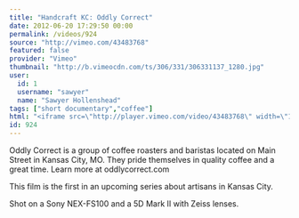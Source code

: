 ```yaml
---
title: "Handcraft KC: Oddly Correct"
date: 2012-06-20 17:29:50 00:00
permalink: /videos/924
source: "http://vimeo.com/43483768"
featured: false
provider: "Vimeo"
thumbnail: "http://b.vimeocdn.com/ts/306/331/306331137_1280.jpg"
user:
  id: 1
  username: "sawyer"
  name: "Sawyer Hollenshead"
tags: ["short documentary","coffee"]
html: "<iframe src=\"http://player.vimeo.com/video/43483768\" width=\"1280\" height=\"720\" frameborder=\"0\" webkitAllowFullScreen mozallowfullscreen allowFullScreen></iframe>"
id: 924
---
```


Oddly Correct is a group of coffee roasters and baristas located on Main Street in Kansas City, MO. They pride themselves in quality coffee and a great time. Learn more at oddlycorrect.com

This film is the first in an upcoming series about artisans in Kansas City.

Shot on a Sony NEX-FS100 and a 5D Mark II with Zeiss lenses.